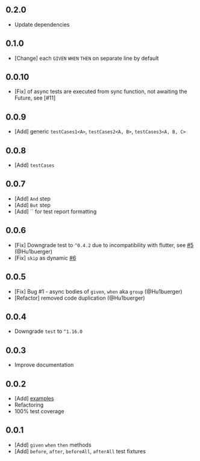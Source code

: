 ## 0.2.0

* Update dependencies

## 0.1.0

* [Change] each `GIVEN` `WHEN` `THEN` on separate line by default

## 0.0.10

* [Fix] of async tests are executed from sync function, not awaiting the Future, see [#11]

## 0.0.9

* [Add] generic `testCases1<A>`, `testCases2<A, B>`, `testCases3<A, B, C>`

## 0.0.8

* [Add] `testCases`

## 0.0.7

* [Add] `And` step
* [Add] `But` step
* [Add] `` for test report formatting

## 0.0.6

* [Fix] Downgrade test to `^0.4.2` due to incompatibility with flutter, see [#5](https://github.com/AndrewPiterov/given_when_then_unit_test/issues/5) (@Hu1buerger)
* [Fix] `skip` as dynamic [#6](https://github.com/AndrewPiterov/given_when_then_unit_test/issues/6)

## 0.0.5

* [Fix] Bug #1 - async bodies of `given`, `when` aka `group` (@Hu1buerger)
* [Refactor] removed code duplication (@Hu1buerger)

## 0.0.4

* Downgrade `test` to `^1.16.0`

## 0.0.3

* Improve documentation

## 0.0.2

* [Add] [examples](./example/lib/example.dart)
* Refactoring
* 100% test coverage

## 0.0.1

* [Add] `given` `when` `then` methods
* [Add] `before`, `after`, `beforeAll`, `afterAll` test fixtures
